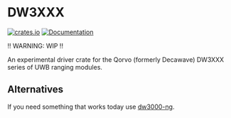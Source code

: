 # DW3XXX
[![crates.io](https://img.shields.io/crates/v/dw3xxx.svg)](https://crates.io/crates/dw3xxx) [![Documentation](https://docs.rs/dw3xxx/badge.svg)](https://docs.rs/dw3xxx)

!! WARNING: WIP !!

An experimental driver crate for the Qorvo (formerly Decawave) DW3XXX series of UWB ranging modules.

## Alternatives

If you need something that works today use [dw3000-ng](https://crates.io/crates/dw3000-ng).
